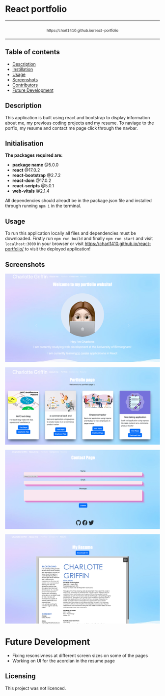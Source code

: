 # React portfolio 

<div align="center">
<table>
<tbody>
<td align="center">
<img width="2000" height="0"><br>
<sub>https://charl1410.github.io/react-portfolio
</sub><br>
<img width="2000" height="0">
</td>
</tbody>
</table>
</div>

 ## Table of contents

  * [Description](##Description)
  * [Instillation](##Instillation)
  * [Usage](##Usage)
  * [Screenshots](##Screenshots)
  * [Contributors](##Contributors)
  * [Future Development](#Future-Development)
  

## Description
This application is built using react and bootstrap to display information about me, my previous coding projects and my resume. To naviage to the porfio, my resume and contact me page click through the navbar. 

## Initialisation

**The packages required are:**

 * **package name**  @5.0.0
* **react**  @17.0.2
* **react-bootstrap**  @2.7.2
* **react-dom**  @17.0.2
* **react-scripts**  @5.0.1
* **web-vitals**  @2.1.4


All dependencies should alreadt be in the package.json file and installed through running `npm i` in the terminal.

## Usage
To run this application locally all files and dependencies must be downloaded. Firstly run `npm run build` and finally `npm run start` and visit `localhost:3000` in your browser or visit https://charl1410.github.io/react-portfolio/ to visit the deployed application!

## Screenshots 
![](https://github.com/Charl1410/react-portfolio/blob/cbbb219875dd4dfd7495c193148f03e8b5471d60/website-screenshots/screenshots/Screenshot%202023-02-23%20at%2014.28.16.png)

![](https://github.com/Charl1410/react-portfolio/blob/cbbb219875dd4dfd7495c193148f03e8b5471d60/website-screenshots/screenshots/Screenshot%202023-02-23%20at%2014.28.30.png)

![](https://github.com/Charl1410/react-portfolio/blob/cbbb219875dd4dfd7495c193148f03e8b5471d60/website-screenshots/screenshots/Screenshot%202023-02-23%20at%2016.49.56.png)

![](https://github.com/Charl1410/react-portfolio/blob/cbbb219875dd4dfd7495c193148f03e8b5471d60/website-screenshots/screenshots/Screenshot%202023-02-23%20at%2016.50.07.png)

# Future Development

* Fixing resonsivness at different screen sizes on some of the pages 
* Working on UI for the acordian in the resume page 

## Licensing 
This project was not licenced.
